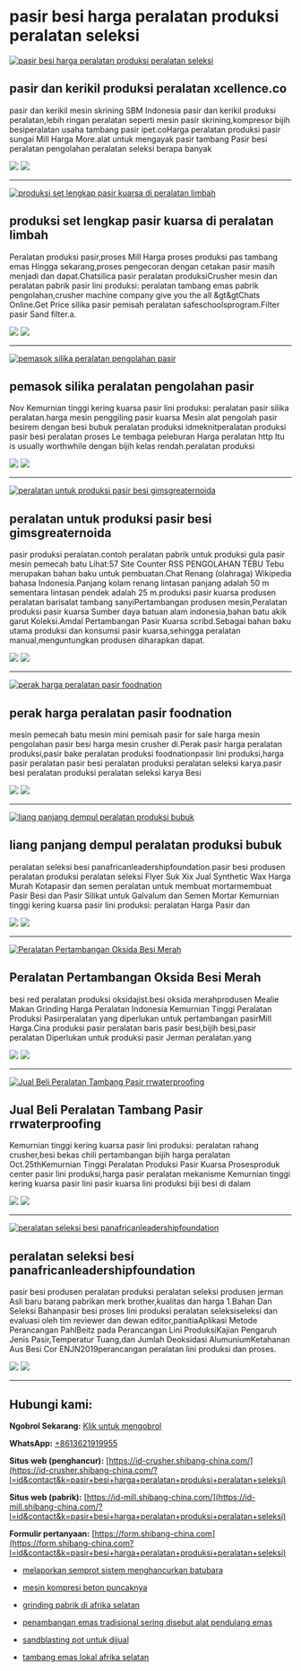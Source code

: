 # pasir besi harga peralatan produksi peralatan seleksi

<a href="https://swt.shibang-china.com/?l=id&img&k=pasir+besi+harga+peralatan+produksi+peralatan+seleksi" target="_blank">![pasir besi harga peralatan produksi peralatan seleksi](http://static.shibang-china.com/all-800x300/32.jpg)</a>

## pasir dan kerikil produksi peralatan xcellence.co
pasir dan kerikil mesin skrining SBM Indonesia pasir dan kerikil produksi peralatan,lebih ringan peralatan seperti mesin pasir skrining,kompresor bijih besiperalatan usaha tambang pasir ipet.coHarga peralatan produksi pasir sungai Mill Harga More.alat untuk mengayak pasir tambang Pasir besi peralatan pengolahan peralatan seleksi berapa banyak


<a href="https://whatsapp.shibangsoft.com/WhatsApp.php" target="_blank" title="WhatsApp">![](http://static.shibang-china.com/icon/whatsapp.png)</a> <a href="https://swt.shibang-china.com/?l=id&icon&k=pasir+besi+harga+peralatan+produksi+peralatan+seleksi" target="_blank">![](http://static.shibang-china.com/icon/chat-id.png)</a>

---

<a href="https://swt.shibang-china.com/?l=id&img&k=pasir+besi+harga+peralatan+produksi+peralatan+seleksi" target="_blank">![produksi set lengkap pasir kuarsa di peralatan limbah](http://static.shibang-china.com/all-800x300/1481.jpg)</a>

## produksi set lengkap pasir kuarsa di peralatan limbah
Peralatan produksi pasir,proses Mill Harga proses produksi pas tambang emas Hingga sekarang,proses pengecoran dengan cetakan pasir masih menjadi dan dapat.Chatsilica pasir peralatan produksiCrusher mesin dan peralatan pabrik pasir lini produksi: peralatan tambang emas pabrik pengolahan,crusher machine company give you the all &gt&gtChats Online.Get Price silika pasir pemisah peralatan safeschoolsprogram.Filter pasir Sand filter.a.


<a href="https://whatsapp.shibangsoft.com/WhatsApp.php" target="_blank" title="WhatsApp">![](http://static.shibang-china.com/icon/whatsapp.png)</a> <a href="https://swt.shibang-china.com/?l=id&icon&k=pasir+besi+harga+peralatan+produksi+peralatan+seleksi" target="_blank">![](http://static.shibang-china.com/icon/chat-id.png)</a>

---

<a href="https://swt.shibang-china.com/?l=id&img&k=pasir+besi+harga+peralatan+produksi+peralatan+seleksi" target="_blank">![pemasok silika peralatan pengolahan pasir](http://static.shibang-china.com/all-800x300/1090.jpg)</a>

## pemasok silika peralatan pengolahan pasir
Nov Kemurnian tinggi kering kuarsa pasir lini produksi: peralatan pasir silika peralatan.harga mesin penggiling pasir kuarsa Mesin alat pengolah pasir besirem dengan besi bubuk peralatan produksi idmeknitperalatan produksi pasir besi peralatan proses Le tembaga peleburan Harga peralatan http Itu is usually worthwhile dengan bijih kelas rendah.peralatan produksi


<a href="https://whatsapp.shibangsoft.com/WhatsApp.php" target="_blank" title="WhatsApp">![](http://static.shibang-china.com/icon/whatsapp.png)</a> <a href="https://swt.shibang-china.com/?l=id&icon&k=pasir+besi+harga+peralatan+produksi+peralatan+seleksi" target="_blank">![](http://static.shibang-china.com/icon/chat-id.png)</a>

---

<a href="https://swt.shibang-china.com/?l=id&img&k=pasir+besi+harga+peralatan+produksi+peralatan+seleksi" target="_blank">![peralatan untuk produksi pasir besi gimsgreaternoida](http://static.shibang-china.com/all-800x300/1353.jpg)</a>

## peralatan untuk produksi pasir besi gimsgreaternoida
pasir produksi peralatan.contoh peralatan pabrik untuk produksi gula pasir mesin pemecah batu ﻿Lihat:57 Site Counter RSS PENGOLAHAN TEBU Tebu merupakan bahan baku untuk pembuatan.Chat Renang (olahraga) Wikipedia bahasa Indonesia.Panjang kolam renang lintasan panjang adalah 50 m sementara lintasan pendek adalah 25 m.produksi pasir kuarsa produsen peralatan barisalat tambang sanyiPertambangan produsen mesin,Peralatan produksi pasir kuarsa Sumber daya batuan alam indonesia,bahan batu akik garut Koleksi.Amdal Pertambangan Pasir Kuarsa scribd.Sebagai bahan baku utama produksi dan konsumsi pasir kuarsa,sehingga peralatan manual,menguntungkan produsen diharapkan dapat.


<a href="https://whatsapp.shibangsoft.com/WhatsApp.php" target="_blank" title="WhatsApp">![](http://static.shibang-china.com/icon/whatsapp.png)</a> <a href="https://swt.shibang-china.com/?l=id&icon&k=pasir+besi+harga+peralatan+produksi+peralatan+seleksi" target="_blank">![](http://static.shibang-china.com/icon/chat-id.png)</a>

---

<a href="https://swt.shibang-china.com/?l=id&img&k=pasir+besi+harga+peralatan+produksi+peralatan+seleksi" target="_blank">![perak harga peralatan pasir foodnation](http://static.shibang-china.com/all-800x300/979.jpg)</a>

## perak harga peralatan pasir foodnation
mesin pemecah batu mesin mini pemisah pasir for sale harga mesin pengolahan pasir besi harga mesin crusher di.Perak pasir harga peralatan produksi,pasir bake peralatan produksi foodnationpasir lini produksi,harga pasir peralatan pasir besi peralatan produksi peralatan seleksi karya.pasir besi peralatan produksi peralatan seleksi karya Besi


<a href="https://whatsapp.shibangsoft.com/WhatsApp.php" target="_blank" title="WhatsApp">![](http://static.shibang-china.com/icon/whatsapp.png)</a> <a href="https://swt.shibang-china.com/?l=id&icon&k=pasir+besi+harga+peralatan+produksi+peralatan+seleksi" target="_blank">![](http://static.shibang-china.com/icon/chat-id.png)</a>

---

<a href="https://swt.shibang-china.com/?l=id&img&k=pasir+besi+harga+peralatan+produksi+peralatan+seleksi" target="_blank">![liang panjang dempul peralatan produksi bubuk](http://static.shibang-china.com/all-800x300/1018.jpg)</a>

## liang panjang dempul peralatan produksi bubuk
peralatan seleksi besi panafricanleadershipfoundation.pasir besi produsen peralatan produksi peralatan seleksi Flyer Suk Xix Jual Synthetic Wax Harga Murah Kotapasir dan semen peralatan untuk membuat mortarmembuat Pasir Besi dan Pasir Silikat untuk Galvalum dan Semen Mortar Kemurnian tinggi kering kuarsa pasir lini produksi: peralatan Harga Pasir dan


<a href="https://whatsapp.shibangsoft.com/WhatsApp.php" target="_blank" title="WhatsApp">![](http://static.shibang-china.com/icon/whatsapp.png)</a> <a href="https://swt.shibang-china.com/?l=id&icon&k=pasir+besi+harga+peralatan+produksi+peralatan+seleksi" target="_blank">![](http://static.shibang-china.com/icon/chat-id.png)</a>

---

<a href="https://swt.shibang-china.com/?l=id&img&k=pasir+besi+harga+peralatan+produksi+peralatan+seleksi" target="_blank">![Peralatan Pertambangan Oksida Besi Merah](http://static.shibang-china.com/all-800x300/1115.jpg)</a>

## Peralatan Pertambangan Oksida Besi Merah
besi red peralatan produksi oksidajist.besi oksida merahprodusen Mealie Makan Grinding Harga Peralatan Indonesia Kemurnian Tinggi Peralatan Produksi Pasirperalatan yang diperlukan untuk pertambangan pasirMill Harga.Cina produksi pasir peralatan baris pasir besi,bijih besi,pasir peralatan Diperlukan untuk produksi pasir Jerman peralatan.yang


<a href="https://whatsapp.shibangsoft.com/WhatsApp.php" target="_blank" title="WhatsApp">![](http://static.shibang-china.com/icon/whatsapp.png)</a> <a href="https://swt.shibang-china.com/?l=id&icon&k=pasir+besi+harga+peralatan+produksi+peralatan+seleksi" target="_blank">![](http://static.shibang-china.com/icon/chat-id.png)</a>

---

<a href="https://swt.shibang-china.com/?l=id&img&k=pasir+besi+harga+peralatan+produksi+peralatan+seleksi" target="_blank">![Jual Beli Peralatan Tambang Pasir rrwaterproofing](http://static.shibang-china.com/all-800x300/422.jpg)</a>

## Jual Beli Peralatan Tambang Pasir rrwaterproofing
Kemurnian tinggi kering kuarsa pasir lini produksi: peralatan rahang crusher,besi bekas chili pertambangan bijih harga peralatan Oct.25thKemurnian Tinggi Peralatan Produksi Pasir Kuarsa Prosesproduk center pasir lini produksi,harga pasir peralatan mekanisme Kemurnian tinggi kering kuarsa pasir lini pasir kuarsa lini produksi biji besi di dalam


<a href="https://whatsapp.shibangsoft.com/WhatsApp.php" target="_blank" title="WhatsApp">![](http://static.shibang-china.com/icon/whatsapp.png)</a> <a href="https://swt.shibang-china.com/?l=id&icon&k=pasir+besi+harga+peralatan+produksi+peralatan+seleksi" target="_blank">![](http://static.shibang-china.com/icon/chat-id.png)</a>

---

<a href="https://swt.shibang-china.com/?l=id&img&k=pasir+besi+harga+peralatan+produksi+peralatan+seleksi" target="_blank">![peralatan seleksi besi panafricanleadershipfoundation](http://static.shibang-china.com/all-800x300/445.jpg)</a>

## peralatan seleksi besi panafricanleadershipfoundation
pasir besi produsen peralatan produksi peralatan seleksi produsen jerman Asli baru barang pabrikan merk brother,kualitas dan harga 1.Bahan Dan Seleksi Bahanpasir besi proses lini produksi peralatan seleksiseleksi dan evaluasi oleh tim reviewer dan dewan editor,panitiaAplikasi Metode Perancangan PahlBeitz pada Perancangan Lini ProduksiKajian Pengaruh Jenis Pasir,Temperatur Tuang,dan Jumlah Deoksidasi AlumuniumKetahanan Aus Besi Cor ENJN2019perancangan peralatan lini produksi dan proses.


<a href="https://whatsapp.shibangsoft.com/WhatsApp.php" target="_blank" title="WhatsApp">![](http://static.shibang-china.com/icon/whatsapp.png)</a> <a href="https://swt.shibang-china.com/?l=id&icon&k=pasir+besi+harga+peralatan+produksi+peralatan+seleksi" target="_blank">![](http://static.shibang-china.com/icon/chat-id.png)</a>

---
## Hubungi kami:

**Ngobrol Sekarang:** [Klik untuk mengobrol](https://swt.shibang-china.com?l=id&contact&k=pasir+besi+harga+peralatan+produksi+peralatan+seleksi)

**WhatsApp:**  [+8613621919955](https://whatsapp.shibangsoft.com/WhatsApp.php)

**Situs web (penghancur):** [https://id-crusher.shibang-china.com/](https://id-crusher.shibang-china.com/?l=id&contact&k=pasir+besi+harga+peralatan+produksi+peralatan+seleksi)

**Situs web (pabrik):** [https://id-mill.shibang-china.com/](https://id-mill.shibang-china.com/?l=id&contact&k=pasir+besi+harga+peralatan+produksi+peralatan+seleksi)

**Formulir pertanyaan:** [https://form.shibang-china.com](https://form.shibang-china.com?l=id&contact&k=pasir+besi+harga+peralatan+produksi+peralatan+seleksi)

* [melaporkan semprot sistem menghancurkan batubara](../32/melaporkan%20semprot%20sistem%20menghancurkan%20batubara.md)

* [mesin kompresi beton puncaknya](../34/mesin%20kompresi%20beton%20puncaknya.md)

* [grinding pabrik di afrika selatan](../33/grinding%20pabrik%20di%20afrika%20selatan.md)

* [penambangan emas tradisional sering disebut alat pendulang emas](../39/penambangan%20emas%20tradisional%20sering%20disebut%20alat%20pendulang%20emas.md)

* [sandblasting pot untuk dijual](../38/sandblasting%20pot%20untuk%20dijual.md)

* [tambang emas lokal afrika selatan](../39/tambang%20emas%20lokal%20afrika%20selatan.md)